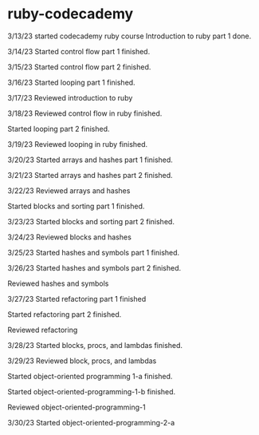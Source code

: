 # ruby-codecademy

3/13/23 started codecademy ruby course
Introduction to ruby part 1 done.

3/14/23
Started control flow part 1
finished.

3/15/23
Started control flow part 2
finished.

3/16/23
Started looping part 1
finished.

3/17/23
Reviewed introduction to ruby

3/18/23
Reviewed control flow in ruby
finished.

Started looping part 2
finished.

3/19/23
Reviewed looping in ruby
finished.

3/20/23
Started arrays and hashes part 1
finished.

3/21/23
Started arrays and hashes part 2
finished.

3/22/23
Reviewed arrays and hashes

Started blocks and sorting part 1
finished.

3/23/23
Started blocks and sorting part 2
finished.

3/24/23
Reviewed blocks and hashes

3/25/23
Started hashes and symbols part 1
finished.

3/26/23
Started hashes and symbols part 2
finished.

Reviewed hashes and symbols

3/27/23
Started refactoring part 1
finished

Started refactoring part 2
finished.

Reviewed refactoring

3/28/23
Started blocks, procs, and lambdas
finished.

3/29/23
Reviewed block, procs, and lambdas

Started object-oriented programming 1-a
finished.

Started object-oriented-programming-1-b
finished.

Reviewed object-oriented-programming-1

3/30/23
Started object-oriented-programming-2-a






